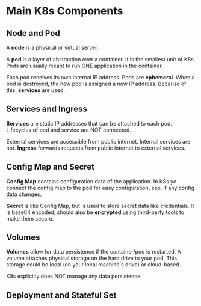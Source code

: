 # Main K8s Components

## Node and Pod

A **node** is a physical or virtual server.

A **pod** is a layer of abstraction over a container. It is the smallest unit of K8s. Pods are usually meant to run ONE application in the container.

Each pod receives its own internal IP address. Pods are **ephemeral**. When a pod is destroyed, the new pod is assigned a new IP address. Because of this, **services** are used.

## Services and Ingress

**Services** are static IP addresses that can be attached to each pod. Lifecycles of pod and service are NOT connected.

External services are accessible from public internet. Internal services are not. **Ingress** forwards requests from public internet to external services.

## Config Map and Secret

**Config Map** contains configuration data of the application. In K8s yo connect the config map to the pod for easy configuration, esp. if any config data changes.

**Secret** is like Config Map, but is used to store secret data like credentials. It is base64 encoded; should also be **encrypted** using third-party tools to make them secure.

## Volumes

**Volumes** allow for data persistence if the container/pod is restarted. A volume attaches physical storage on the hard drive to your pod. This storage could be local (on your local machine's drive) or cloud-based.

K8s explicitly does NOT manage any data persistence.

## Deployment and Stateful Set



